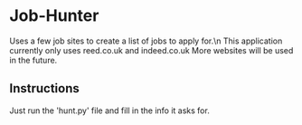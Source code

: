 # Job-Hunter
 Uses a few job sites to create a list of jobs to apply for.\n
 This application currently only uses reed.co.uk and indeed.co.uk
 More websites will be used in the future.
 
## Instructions
 Just run the 'hunt.py' file and fill in the info it asks for.
